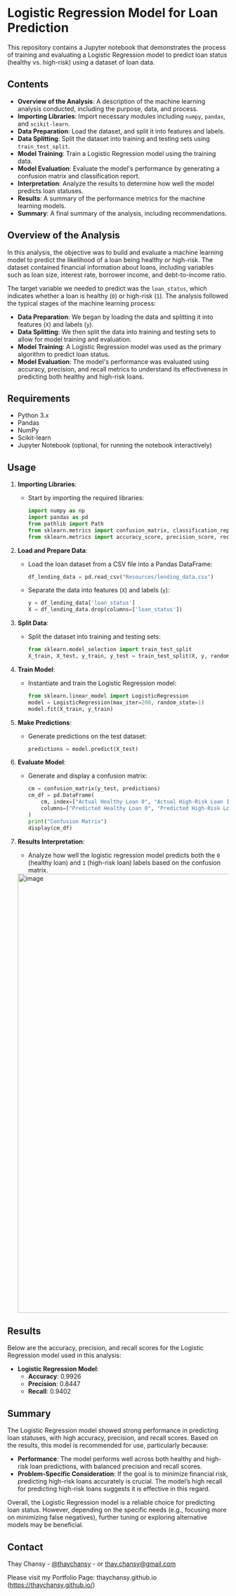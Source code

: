 # Logistic Regression Model for Loan Prediction

This repository contains a Jupyter notebook that demonstrates the process of training and evaluating a Logistic Regression model to predict loan status (healthy vs. high-risk) using a dataset of loan data.

## Contents

- **Overview of the Analysis**: A description of the machine learning analysis conducted, including the purpose, data, and process.
- **Importing Libraries**: Import necessary modules including `numpy`, `pandas`, and `scikit-learn`.
- **Data Preparation**: Load the dataset, and split it into features and labels.
- **Data Splitting**: Split the dataset into training and testing sets using `train_test_split`.
- **Model Training**: Train a Logistic Regression model using the training data.
- **Model Evaluation**: Evaluate the model's performance by generating a confusion matrix and classification report.
- **Interpretation**: Analyze the results to determine how well the model predicts loan statuses.
- **Results**: A summary of the performance metrics for the machine learning models.
- **Summary**: A final summary of the analysis, including recommendations.

## Overview of the Analysis

In this analysis, the objective was to build and evaluate a machine learning model to predict the likelihood of a loan being healthy or high-risk. The dataset contained financial information about loans, including variables such as loan size, interest rate, borrower income, and debt-to-income ratio.

The target variable we needed to predict was the `loan_status`, which indicates whether a loan is healthy (`0`) or high-risk (`1`). The analysis followed the typical stages of the machine learning process:

- **Data Preparation**: We began by loading the data and splitting it into features (`X`) and labels (`y`).
- **Data Splitting**: We then split the data into training and testing sets to allow for model training and evaluation.
- **Model Training**: A Logistic Regression model was used as the primary algorithm to predict loan status.
- **Model Evaluation**: The model's performance was evaluated using accuracy, precision, and recall metrics to understand its effectiveness in predicting both healthy and high-risk loans.

## Requirements

- Python 3.x
- Pandas
- NumPy
- Scikit-learn
- Jupyter Notebook (optional, for running the notebook interactively)

## Usage

1. **Importing Libraries**:
    - Start by importing the required libraries:
      ```python
      import numpy as np
      import pandas as pd
      from pathlib import Path
      from sklearn.metrics import confusion_matrix, classification_report
      from sklearn.metrics import accuracy_score, precision_score, recall_score
      ```

2. **Load and Prepare Data**:
    - Load the loan dataset from a CSV file into a Pandas DataFrame:
      ```python
      df_lending_data = pd.read_csv("Resources/lending_data.csv")
      ```

    - Separate the data into features (`X`) and labels (`y`):
      ```python
      y = df_lending_data['loan_status']
      X = df_lending_data.drop(columns=['loan_status'])
      ```

3. **Split Data**:
    - Split the dataset into training and testing sets:
      ```python
      from sklearn.model_selection import train_test_split
      X_train, X_test, y_train, y_test = train_test_split(X, y, random_state=1)
      ```

4. **Train Model**:
    - Instantiate and train the Logistic Regression model:
      ```python
      from sklearn.linear_model import LogisticRegression
      model = LogisticRegression(max_iter=200, random_state=1)
      model.fit(X_train, y_train)
      ```

5. **Make Predictions**:
    - Generate predictions on the test dataset:
      ```python
      predictions = model.predict(X_test)
      ```

6. **Evaluate Model**:
    - Generate and display a confusion matrix:
      ```python
      cm = confusion_matrix(y_test, predictions)
      cm_df = pd.DataFrame(
          cm, index=["Actual Healthy Loan 0", "Actual High-Risk Loan 1"], 
          columns=["Predicted Healthy Loan 0", "Predicted High-Risk Loan 1"]
      )
      print("Confusion Matrix")
      display(cm_df)
      ```

7. **Results Interpretation**:
    - Analyze how well the logistic regression model predicts both the `0` (healthy loan) and `1` (high-risk loan) labels based on the confusion matrix.
  
   <img width="1000" alt="image" src="https://github.com/user-attachments/assets/0976ea87-800c-459a-84de-87fa24fa9af0">


## Results

Below are the accuracy, precision, and recall scores for the Logistic Regression model used in this analysis:

- **Logistic Regression Model**:
  - **Accuracy**: 0.9926
  - **Precision**: 0.8447
  - **Recall**: 0.9402

  

## Summary

The Logistic Regression model showed strong performance in predicting loan statuses, with high accuracy, precision, and recall scores. Based on the results, this model is recommended for use, particularly because:

- **Performance**: The model performs well across both healthy and high-risk loan predictions, with balanced precision and recall scores.
- **Problem-Specific Consideration**: If the goal is to minimize financial risk, predicting high-risk loans accurately is crucial. The model’s high recall for predicting high-risk loans suggests it is effective in this regard.

Overall, the Logistic Regression model is a reliable choice for predicting loan status. However, depending on the specific needs (e.g., focusing more on minimizing false negatives), further tuning or exploring alternative models may be beneficial.

## Contact

Thay Chansy - [@thaychansy](https://twitter.com/thaychansy) - or thay.chansy@gmail.com


Please visit my Portfolio Page: thaychansy.github.io (https://thaychansy.github.io/)
